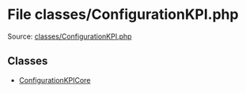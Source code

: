 File classes/ConfigurationKPI.php
=========

Source: [classes/ConfigurationKPI.php](https://github.com/PrestaShop/PrestaShop/blob/1.6.0.12/classes/ConfigurationKPI.php)


Classes
-------

* [ConfigurationKPICore](class.ConfigurationKPICore.md)

